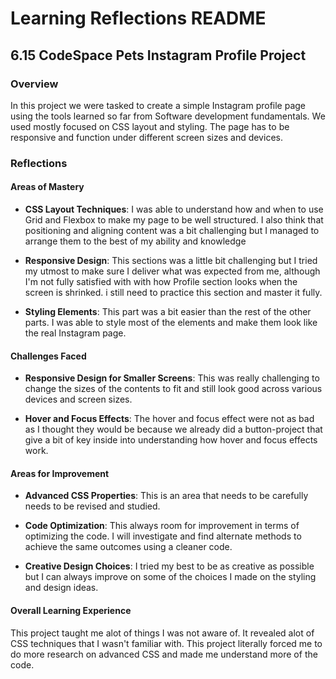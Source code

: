 
# Learning Reflections README 

## **6.15 CodeSpace Pets Instagram Profile Project**

### Overview
In this project we were tasked to create a simple Instagram profile page using the tools learned so far from Software development fundamentals. We used mostly focused on CSS layout and styling. The page has to be responsive and function under different screen sizes and devices.


### Reflections

#### Areas of Mastery

- **CSS Layout Techniques**: I was able to understand how and when to use Grid and Flexbox to make my page to be well structured. I also think that positioning and aligning content was a bit challenging but I managed to arrange them to the best of my ability and knowledge

- **Responsive Design**: This sections was a little bit challenging but I tried my utmost to make sure I deliver what was expected from me, although I'm not fully satisfied with with how Profile section looks when the screen is shrinked. i still need to practice this section and master it fully.

- **Styling Elements**: This part was a bit easier than the rest of the other parts. I was able to style most of the elements and make them look like the real Instagram page.


#### Challenges Faced

- **Responsive Design for Smaller Screens**: This was really challenging to change the sizes of the contents to fit and still look good across various devices and screen sizes.

- **Hover and Focus Effects**: The hover and focus effect were not as bad as I thought they would be because we already did a button-project that give a bit of key inside into understanding how hover and focus effects work.

#### Areas for Improvement

- **Advanced CSS Properties**: This is an area that needs to be carefully needs to be revised and studied. 

- **Code Optimization**: This always room for improvement in terms of optimizing the code. I will investigate and find alternate methods to achieve the same outcomes using a cleaner code.

- **Creative Design Choices**: I tried my best to be as creative as possible but I can always improve on some of the choices I made on the styling and design ideas.

#### Overall Learning Experience

This project taught me alot of things I was not aware of. It  revealed alot of CSS techniques that I wasn't familiar with. This project literally forced me to do more research on advanced CSS and made me understand more of the code.
